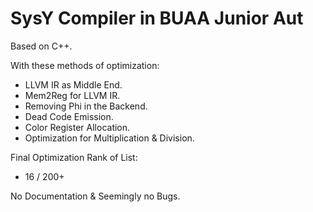 # SysY Compiler in BUAA Junior Aut

Based on C++.

With these methods of optimization:
  - LLVM IR as Middle End.
  - Mem2Reg for LLVM IR.
  - Removing Phi in the Backend.
  - Dead Code Emission.
  - Color Register Allocation.
  - Optimization for Multiplication & Division.

Final Optimization Rank of List:
  - 16 / 200+

No Documentation & Seemingly no Bugs.

